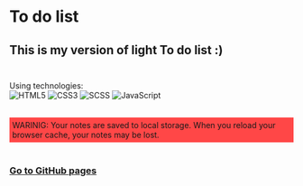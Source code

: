 # To do list 
## This is my version of light To do list :)<br><br>
Using technologies: <br>
![HTML5](https://img.shields.io/badge/HTML5-E34F26?style=for-the-badge&logo=html5&logoColor=white)
![CSS3](https://img.shields.io/badge/CSS3-1572B6?style=for-the-badge&logo=css3&logoColor=white)
![SCSS](https://img.shields.io/badge/SCSS-CC6699?style=for-the-badge&logo=sass&logoColor=white)
![JavaScript](https://img.shields.io/badge/JavaScript-F7DF1E?style=for-the-badge&logo=javascript&logoColor=black) <br><br>
<div style="background-color: #ff4747; padding: 5px;">
WARINIG: Your notes are saved to local storage. When you reload your browser cache, your notes may be lost.</div><br>

### [Go to GitHub pages]()


